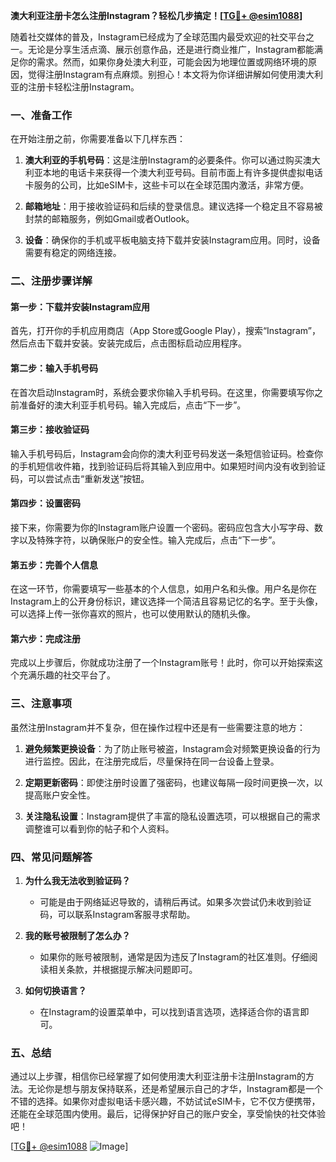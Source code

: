 **澳大利亚注册卡怎么注册Instagram？轻松几步搞定！[[TG💪+ @esim1088](https://t.me/s/esim1088)]**

随着社交媒体的普及，Instagram已经成为了全球范围内最受欢迎的社交平台之一。无论是分享生活点滴、展示创意作品，还是进行商业推广，Instagram都能满足你的需求。然而，如果你身处澳大利亚，可能会因为地理位置或网络环境的原因，觉得注册Instagram有点麻烦。别担心！本文将为你详细讲解如何使用澳大利亚的注册卡轻松注册Instagram。

### 一、准备工作

在开始注册之前，你需要准备以下几样东西：

1. **澳大利亚的手机号码**：这是注册Instagram的必要条件。你可以通过购买澳大利亚本地的电话卡来获得一个澳大利亚号码。目前市面上有许多提供虚拟电话卡服务的公司，比如eSIM卡，这些卡可以在全球范围内激活，非常方便。
   
2. **邮箱地址**：用于接收验证码和后续的登录信息。建议选择一个稳定且不容易被封禁的邮箱服务，例如Gmail或者Outlook。

3. **设备**：确保你的手机或平板电脑支持下载并安装Instagram应用。同时，设备需要有稳定的网络连接。

### 二、注册步骤详解

#### 第一步：下载并安装Instagram应用

首先，打开你的手机应用商店（App Store或Google Play），搜索“Instagram”，然后点击下载并安装。安装完成后，点击图标启动应用程序。

#### 第二步：输入手机号码

在首次启动Instagram时，系统会要求你输入手机号码。在这里，你需要填写你之前准备好的澳大利亚手机号码。输入完成后，点击“下一步”。

#### 第三步：接收验证码

输入手机号码后，Instagram会向你的澳大利亚号码发送一条短信验证码。检查你的手机短信收件箱，找到验证码后将其输入到应用中。如果短时间内没有收到验证码，可以尝试点击“重新发送”按钮。

#### 第四步：设置密码

接下来，你需要为你的Instagram账户设置一个密码。密码应包含大小写字母、数字以及特殊字符，以确保账户的安全性。输入完成后，点击“下一步”。

#### 第五步：完善个人信息

在这一环节，你需要填写一些基本的个人信息，如用户名和头像。用户名是你在Instagram上的公开身份标识，建议选择一个简洁且容易记忆的名字。至于头像，可以选择上传一张你喜欢的照片，也可以使用默认的随机头像。

#### 第六步：完成注册

完成以上步骤后，你就成功注册了一个Instagram账号！此时，你可以开始探索这个充满乐趣的社交平台了。

### 三、注意事项

虽然注册Instagram并不复杂，但在操作过程中还是有一些需要注意的地方：

1. **避免频繁更换设备**：为了防止账号被盗，Instagram会对频繁更换设备的行为进行监控。因此，在注册完成后，尽量保持在同一台设备上登录。

2. **定期更新密码**：即使注册时设置了强密码，也建议每隔一段时间更换一次，以提高账户安全性。

3. **关注隐私设置**：Instagram提供了丰富的隐私设置选项，可以根据自己的需求调整谁可以看到你的帖子和个人资料。

### 四、常见问题解答

1. **为什么我无法收到验证码？**
   - 可能是由于网络延迟导致的，请稍后再试。如果多次尝试仍未收到验证码，可以联系Instagram客服寻求帮助。

2. **我的账号被限制了怎么办？**
   - 如果你的账号被限制，通常是因为违反了Instagram的社区准则。仔细阅读相关条款，并根据提示解决问题即可。

3. **如何切换语言？**
   - 在Instagram的设置菜单中，可以找到语言选项，选择适合你的语言即可。

### 五、总结

通过以上步骤，相信你已经掌握了如何使用澳大利亚注册卡注册Instagram的方法。无论你是想与朋友保持联系，还是希望展示自己的才华，Instagram都是一个不错的选择。如果你对虚拟电话卡感兴趣，不妨试试eSIM卡，它不仅方便携带，还能在全球范围内使用。最后，记得保护好自己的账户安全，享受愉快的社交体验吧！

[[TG💪+ @esim1088](https://t.me/s/esim1088) ![Image](https://i.postimg.cc/4NQfJmqS/Snipaste-2025-05-13-00-14-12.png)]